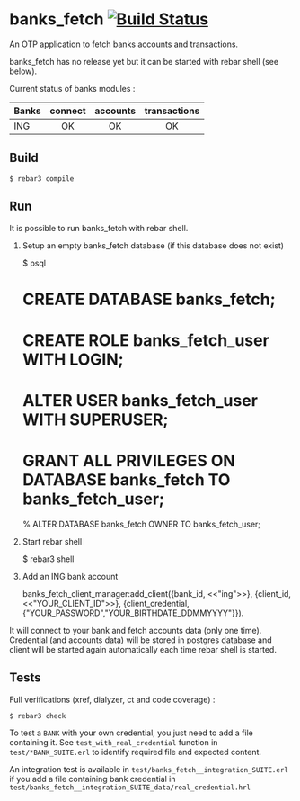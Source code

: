 banks_fetch [![Build Status](https://travis-ci.com/davidjulien/banks_fetch.svg?branch=master)](https://travis-ci.com/davidjulien/banks_fetch)
===========

An OTP application to fetch banks accounts and transactions.

banks_fetch has no release yet but it can be started with rebar shell (see below).

Current status of banks modules :

| Banks         | connect       | accounts  | transactions |
| ------------- |:-------------:|:---------:|:------------:|
| ING           | OK            | OK        | OK           |


Build
-----

    $ rebar3 compile

Run
-----

It is possible to run banks_fetch with rebar shell.

1. Setup an empty banks_fetch database (if this database does not exist)

    $ psql

    # CREATE DATABASE banks_fetch;
    # CREATE ROLE banks_fetch_user WITH LOGIN;
    # ALTER USER banks_fetch_user WITH SUPERUSER;
    # GRANT ALL PRIVILEGES ON DATABASE banks_fetch TO banks_fetch_user;
    % ALTER DATABASE banks_fetch OWNER TO banks_fetch_user;

2. Start rebar shell

    $ rebar3 shell

3. Add an ING bank account

    banks_fetch_client_manager:add_client({bank_id, <<"ing">>}, {client_id, <<"YOUR_CLIENT_ID">>}, {client_credential, {"YOUR_PASSWORD","YOUR_BIRTHDATE_DDMMYYYY"}}).

It will connect to your bank and fetch accounts data (only one time). Credential (and accounts data) will be stored in postgres database and client will be started again automatically each time rebar shell is started.

Tests
-----

Full verifications (xref, dialyzer, ct and code coverage) :

    $ rebar3 check

To test a `BANK` with your own credential, you just need to add a file containing it. See `test_with_real_credential` function in `test/*BANK_SUITE.erl` to identify required file and expected content.

An integration test is available in `test/banks_fetch__integration_SUITE.erl` if you add a file containing bank credential in `test/banks_fetch__integration_SUITE_data/real_credential.hrl`
